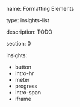 name: Formatting Elements

type: insights-list

description: TODO

section: 0

insights:
  - button
  - intro-hr
  - meter
  - progress
  - intro-span
  - iframe
